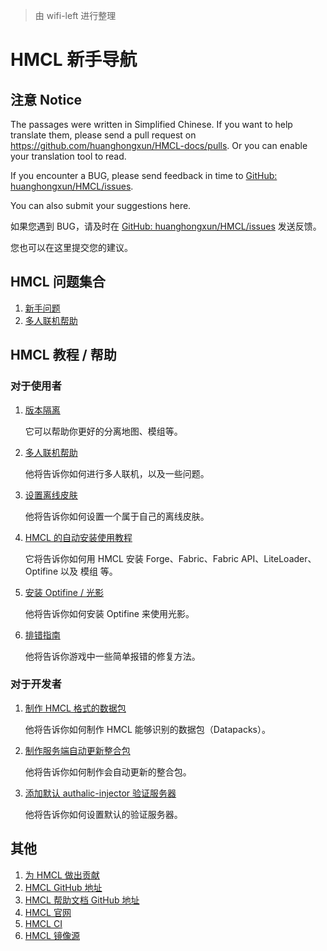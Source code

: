 > 由 wifi-left 进行整理

# HMCL 新手导航

## 注意 Notice

The passages were written in Simplified Chinese. If you want to help translate them, please send a pull request on https://github.com/huanghongxun/HMCL-docs/pulls. Or you can enable your translation tool to read.

If you encounter a BUG, please send feedback in time to [GitHub: huanghongxun/HMCL/issues](http://github.com/huanghongxun/HMCL/issues).

You can also submit your suggestions here.

如果您遇到 BUG，请及时在 [GitHub: huanghongxun/HMCL/issues](http://github.com/huanghongxun/HMCL/issues) 发送反馈。

您也可以在这里提交您的建议。

## HMCL 问题集合

1. [新手问题](about-questions.md)
2. [多人联机帮助](multiplayer.md)

## HMCL 教程 / 帮助

### 对于使用者

1. [版本隔离](Global-version-isolation.md)

   它可以帮助你更好的分离地图、模组等。

2. [多人联机帮助](multiplayer.md)

   他将告诉你如何进行多人联机，以及一些问题。

3. [设置离线皮肤](offline-skin.md)

   他将告诉你如何设置一个属于自己的离线皮肤。

4. [HMCL 的自动安装使用教程](auto-installing.md)

   它将告诉你如何用 HMCL 安装 Forge、Fabric、Fabric API、LiteLoader、Optifine 以及 模组 等。

5. [安装 Optifine / 光影](install_optifine.md)

   他将告诉你如何安装 Optifine 来使用光影。
   
6. [排错指南](debug.md)

   他将告诉你游戏中一些简单报错的修复方法。

### 对于开发者

1. [制作 HMCL 格式的数据包](datapack.md)

   他将告诉你如何制作 HMCL 能够识别的数据包（Datapacks）。

2. [制作服务端自动更新整合包](serverpack.md)

   他将告诉你如何制作会自动更新的整合包。

3. [添加默认 authalic-injector 验证服务器](authlib-injector.md)

   他将告诉你如何设置默认的验证服务器。

## 其他

1. [为 HMCL 做出贡献](contribution.md)
2. [HMCL GitHub 地址](http://github.com/huanghongxun/HMCL)
3. [HMCL 帮助文档 GitHub 地址](http://github.com/huanghongxun/HMCL-docs)
4. [HMCL 官网](http://hmcl.huangyuhui.net)
5. [HMCL CI](https://ci.huangyuhui.net/)
6. [HMCL 镜像源](https://github.com/Glavo/HMCL-Update)
